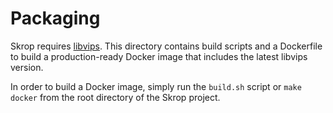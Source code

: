 # Packaging

Skrop requires [libvips](https://github.com/jcupitt/libvips). This directory contains build scripts and a Dockerfile to build a production-ready Docker image that includes the latest libvips version.

In order to build a Docker image, simply run the `build.sh` script or `make docker` from the root directory of the Skrop project.

